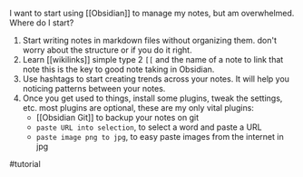 I want to start using [[Obsidian]] to manage my notes, but am overwhelmed. Where do I start?

1. Start writing notes in markdown files without organizing them.
   don't worry about the structure or if you do it right.
2. Learn [[wikilinks]]
   simple type 2 `[[` and the name of a note to link that note
   this is the key to good note taking in Obsidian.
3. Use hashtags to start creating trends across your notes. It will help you noticing patterns between your notes.
4. Once you get used to things, install some plugins, tweak the settings, etc.
   most plugins are optional, these are my only vital plugins:
	- [[Obsidian Git]] to backup your notes on git
	- `paste URL into selection`, to select a word and paste a URL
	- `paste image png to jpg`, to easy paste images from the internet in jpg

#tutorial